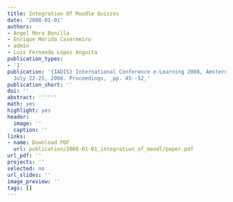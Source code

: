 ```yaml
---
title: Integration Of Moodle Quizzes
date: '2008-01-01'
authors:
- Angel Mora Bonilla
- Enrique Mérida Casermeiro
- admin
- Luis Fernando López Anguita
publication_types: 
- '1'
publication: '{IADIS} International Conference e-Learning 2008, Amsterdam, The Netherlands,
  July 22-25, 2008. Proceedings, _pp. 45--52_'
publication_short: ''
doi: ''
abstract: ''''''
math: yes
highlight: yes
header:
  image: ''
  caption: ''
links:
- name: Download PDF
  url: publication/2008-01-01_integration_of_moodl/paper.pdf
url_pdf: ''
projects: ''
selected: no
url_slides: ''
image_preview: ''
tags: []
---
```

